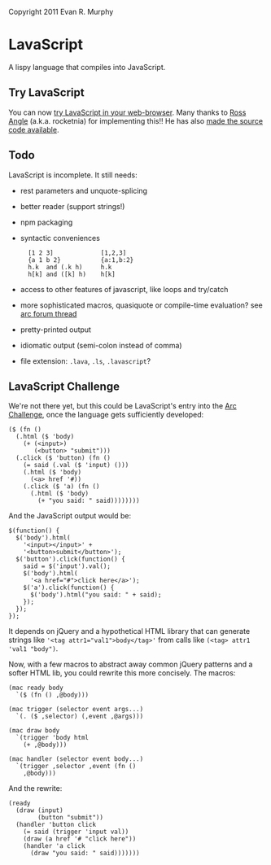 Copyright 2011 Evan R. Murphy

# LavaScript

A lispy language that compiles into JavaScript.

## Try LavaScript

You can now [try LavaScript in your web-browser](http://rocketnia.kodingen.com/af/try-lava-script/). Many thanks to [Ross Angle](http://www.rocketnia.com/) (a.k.a. rocketnia) for implementing this!! He has also [made the source code available](https://gist.github.com/840809).

## Todo

LavaScript is incomplete. It still needs:

- rest parameters and unquote-splicing
- better reader (support strings!)
- npm packaging
- syntactic conveniences

        [1 2 3]             [1,2,3]
        {a 1 b 2}           {a:1,b:2}
        h.k  and (.k h)     h.k
        h[k] and ([k] h)    h[k]

- access to other features of javascript,
  like loops and try/catch
- more sophisticated macros, quasiquote or
  compile-time evaluation? see [arc forum
  thread](http://arclanguage.org/item?id=13740)
- pretty-printed output
- idiomatic output (semi-colon instead of comma)
- file extension: `.lava`, `.ls`, `.lavascript`?

## LavaScript Challenge

We're not there yet, but this could be LavaScript's entry into the [Arc Challenge](http://arclanguage.org/item?id=722), once the language gets sufficiently developed:

    ($ (fn ()
      (.html ($ 'body)
        (+ (<input>)
           (<button> "submit")))
      (.click ($ 'button) (fn ()
        (= said (.val ($ 'input) ()))
        (.html ($ 'body)
          (<a> href '#))
        (.click ($ 'a) (fn ()
          (.html ($ 'body)
            (+ "you said: " said))))))))

And the JavaScript output would be:

    $(function() {
      $('body').html(
        '<input></input>' +
        '<button>submit</button>');
      $('button').click(function() {
        said = $('input').val();
        $('body').html(
          '<a href="#">click here</a>');
        $('a').click(function() {
          $('body').html("you said: " + said);
        });
      });
    });

It depends on jQuery and a hypothetical HTML library that can generate strings like `'<tag attr1="val1">body</tag>'` from calls like `(<tag> attr1 'val1 "body")`.

Now, with a few macros to abstract away common jQuery patterns and a softer HTML lib, you could rewrite this more concisely. The macros:

    (mac ready body
      `($ (fn () ,@body)))
    
    (mac trigger (selector event args...)
      `(. ($ ,selector) (,event ,@args)))
    
    (mac draw body
      `(trigger 'body html 
        (+ ,@body)))
    
    (mac handler (selector event body...)
      `(trigger ,selector ,event (fn ()
        ,@body)))

And the rewrite:

    (ready
      (draw (input)
            (button "submit"))
      (handler 'button click
        (= said (trigger 'input val))
        (draw (a href '# "click here"))
        (handler 'a click
          (draw "you said: " said)))))))
